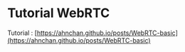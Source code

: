 # Tutorial WebRTC

Tutorial : [https://ahnchan.github.io/posts/WebRTC-basic](https://ahnchan.github.io/posts/WebRTC-basic)